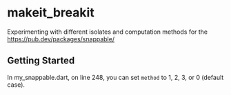 # makeit_breakit

Experimenting with different isolates and computation methods for the https://pub.dev/packages/snappable/

## Getting Started

In my_snappable.dart, on line 248, you can set `method` to 1, 2, 3, or 0 (default case).
